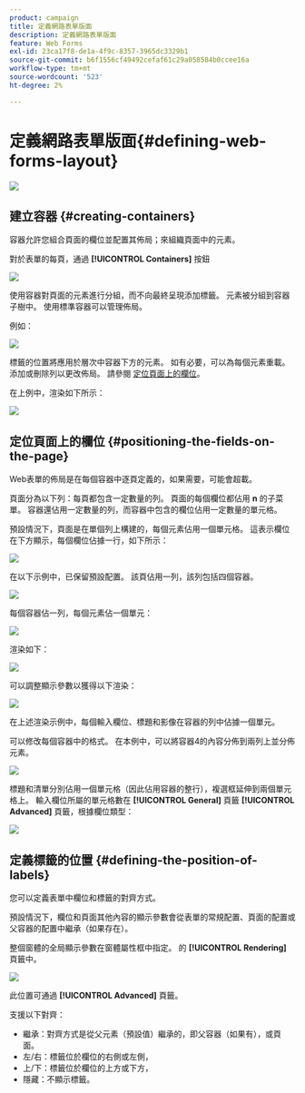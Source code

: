 ```yaml
---
product: campaign
title: 定義網路表單版面
description: 定義網路表單版面
feature: Web Forms
exl-id: 23ca17f8-de1a-4f9c-8357-3965dc3329b1
source-git-commit: b6f1556cf49492cefaf61c29a058584b0ccee16a
workflow-type: tm+mt
source-wordcount: '523'
ht-degree: 2%

---
```


# 定義網路表單版面{#defining-web-forms-layout}

![](../../assets/common.svg)

## 建立容器 {#creating-containers}

容器允許您組合頁面的欄位並配置其佈局；來組織頁面中的元素。

對於表單的每頁，通過 **[!UICONTROL Containers]** 按鈕

![](assets/s_ncs_admin_survey_containers_add.png)

使用容器對頁面的元素進行分組，而不向最終呈現添加標籤。 元素被分組到容器子樹中。 使用標準容器可以管理佈局。

例如：

![](assets/s_ncs_admin_survey_containers_std_arbo.png)

標籤的位置將應用於層次中容器下方的元素。 如有必要，可以為每個元素重載。 添加或刪除列以更改佈局。 請參閱 [定位頁面上的欄位](#positioning-the-fields-on-the-page)。

在上例中，渲染如下所示：

![](assets/s_ncs_admin_survey_containers_std_ex.png)

## 定位頁面上的欄位 {#positioning-the-fields-on-the-page}

Web表單的佈局是在每個容器中逐頁定義的，如果需要，可能會超載。

頁面分為以下列：每頁都包含一定數量的列。 頁面的每個欄位都佔用 **n** 的子菜單。 容器還佔用一定數量的列，而容器中包含的欄位佔用一定數量的單元格。

預設情況下，頁面是在單個列上構建的，每個元素佔用一個單元格。 這表示欄位在下方顯示，每個欄位佔據一行，如下所示：

![](assets/s_ncs_admin_survey_container_ex.png)

在以下示例中，已保留預設配置。 該頁佔用一列，該列包括四個容器。

![](assets/s_ncs_admin_survey_container_ex0.png)

每個容器佔一列，每個元素佔一個單元：

![](assets/s_ncs_admin_survey_container_ex0a.png)

渲染如下：

![](assets/s_ncs_admin_survey_container_ex0_rend.png)

可以調整顯示參數以獲得以下渲染：

![](assets/s_ncs_admin_survey_container_ex1_rend.png)

在上述渲染示例中，每個輸入欄位、標題和影像在容器的列中佔據一個單元。

可以修改每個容器中的格式。 在本例中，可以將容器4的內容分佈到兩列上並分佈元素。

![](assets/s_ncs_admin_survey_container_ex2_rend.png)

標題和清單分別佔用一個單元格（因此佔用容器的整行），複選框延伸到兩個單元格上。 輸入欄位所屬的單元格數在 **[!UICONTROL General]** 頁籤 **[!UICONTROL Advanced]** 頁籤，根據欄位類型：

![](assets/s_ncs_admin_survey_container_ex2.png)

## 定義標籤的位置 {#defining-the-position-of-labels}

您可以定義表單中欄位和標籤的對齊方式。

預設情況下，欄位和頁面其他內容的顯示參數會從表單的常規配置、頁面的配置或父容器的配置中繼承（如果存在）。

整個窗體的全局顯示參數在窗體屬性框中指定。 的 **[!UICONTROL Rendering]** 頁籤中。

![](assets/s_ncs_admin_survey_label_position.png)

此位置可通過 **[!UICONTROL Advanced]** 頁籤。

支援以下對齊：

* 繼承：對齊方式是從父元素（預設值）繼承的，即父容器（如果有），或頁面。
* 左/右：標籤位於欄位的右側或左側，
* 上/下：標籤位於欄位的上方或下方，
* 隱藏：不顯示標籤。
